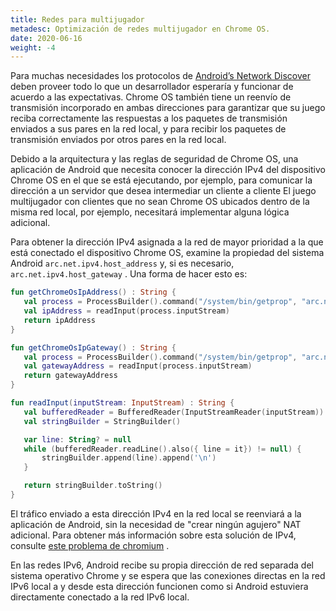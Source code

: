 ```yaml
---
title: Redes para multijugador
metadesc: Optimización de redes multijugador en Chrome OS.
date: 2020-06-16
weight: -4
---
```


Para muchas necesidades los protocolos de [Android’s Network Discover](https://developer.android.com/training/connect-devices-wirelessly/nsd?hl={{locale.code}}) deben proveer todo lo que un desarrollador esperaría y funcionar de acuerdo a las expectativas. Chrome OS también tiene un reenvío de transmisión incorporado en ambas direcciones para garantizar que su juego reciba correctamente las respuestas a los paquetes de transmisión enviados a sus pares en la red local, y para recibir los paquetes de transmisión enviados por otros pares en la red local.

Debido a la arquitectura y las reglas de seguridad de Chrome OS, una aplicación de Android que necesita conocer la dirección IPv4 del dispositivo Chrome OS en el que se está ejecutando, por ejemplo, para comunicar la dirección a un servidor que desea intermediar un cliente a cliente El juego multijugador con clientes que no sean Chrome OS ubicados dentro de la misma red local, por ejemplo, necesitará implementar alguna lógica adicional.

Para obtener la dirección IPv4 asignada a la red de mayor prioridad a la que está conectado el dispositivo Chrome OS, examine la propiedad del sistema Android `arc.net.ipv4.host_address` y, si es necesario, `arc.net.ipv4.host_gateway` . Una forma de hacer esto es:

```kotlin {title="Kotlin" .code-figure}
fun getChromeOsIpAddress() : String {
   val process = ProcessBuilder().command("/system/bin/getprop", "arc.net.ipv4.host_address").start()
   val ipAddress = readInput(process.inputStream)
   return ipAddress
}

fun getChromeOsIpGateway() : String {
   val process = ProcessBuilder().command("/system/bin/getprop", "arc.net.ipv4.host_gateway").start()
   val gatewayAddress = readInput(process.inputStream)
   return gatewayAddress
}

fun readInput(inputStream: InputStream) : String {
   val bufferedReader = BufferedReader(InputStreamReader(inputStream))
   val stringBuilder = StringBuilder()

   var line: String? = null
   while (bufferedReader.readLine().also({ line = it}) != null) {
       stringBuilder.append(line).append('\n')
   }

   return stringBuilder.toString()
}
```

El tráfico enviado a esta dirección IPv4 en la red local se reenviará a la aplicación de Android, sin la necesidad de "crear ningún agujero" NAT adicional. Para obtener más información sobre esta solución de IPv4, consulte [este problema de chromium](https://bugs.chromium.org/p/chromium/issues/detail?id=1041716) .

En las redes IPv6, Android recibe su propia dirección de red separada del sistema operativo Chrome y se espera que las conexiones directas en la red IPv6 local a y desde esta dirección funcionen como si Android estuviera directamente conectado a la red IPv6 local.
